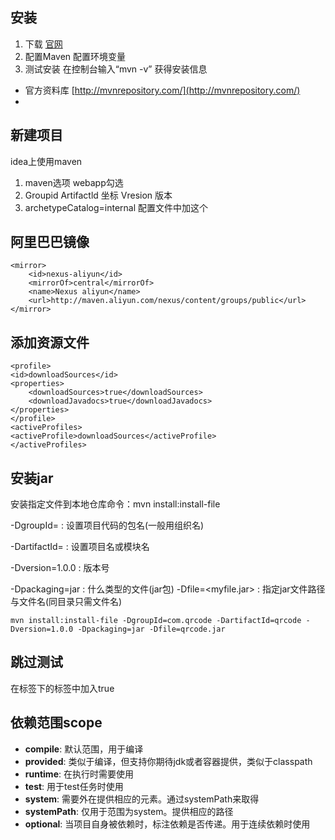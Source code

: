 

## 安装 ##

1. 下载 [官网](https://maven.apache.org/)
2. 配置Maven
配置环境变量
3. 测试安装
在控制台输入“mvn -v” 获得安装信息
- 官方资料库     [http://mvnrepository.com/](http://mvnrepository.com/)
- 
## 新建项目 ##

idea上使用maven
1. 	maven选项
         webapp勾选
2. Groupid 
	Artifactld 坐标
	Vresion  版本
3. archetypeCatalog=internal 配置文件中加这个
<!--more-->
## 阿里巴巴镜像 ##	
    <mirror>
        <id>nexus-aliyun</id>
        <mirrorOf>central</mirrorOf>
        <name>Nexus aliyun</name>
        <url>http://maven.aliyun.com/nexus/content/groups/public</url>
    </mirror>
## 添加资源文件 ##
    <profile>  
    <id>downloadSources</id>  
    <properties>  
        <downloadSources>true</downloadSources>  
        <downloadJavadocs>true</downloadJavadocs>
    </properties>  
    </profile>
    <activeProfiles>  
    <activeProfile>downloadSources</activeProfile>  
    </activeProfiles> 

## 安装jar

安装指定文件到本地仓库命令：mvn install:install-file

-DgroupId=<groupId>       : 设置项目代码的包名(一般用组织名)

-DartifactId=<artifactId> : 设置项目名或模块名 

-Dversion=1.0.0           : 版本号

-Dpackaging=jar           : 什么类型的文件(jar包)
-Dfile=<myfile.jar>       : 指定jar文件路径与文件名(同目录只需文件名)

```shell
mvn install:install-file -DgroupId=com.qrcode -DartifactId=qrcode -Dversion=1.0.0 -Dpackaging=jar -Dfile=qrcode.jar

```

 ## 跳过测试
在<project>标签下的<properties>标签中加入<skipTests>true</skipTests> 

## 依赖范围scope 

- **compile**: 默认范围，用于编译
- **provided**: 类似于编译，但支持你期待jdk或者容器提供，类似于classpath    
- **runtime**: 在执行时需要使用      
- **test**:    用于test任务时使用      
- **system**: 需要外在提供相应的元素。通过systemPath来取得      
- **systemPath**: 仅用于范围为system。提供相应的路径      
- **optional**:   当项目自身被依赖时，标注依赖是否传递。用于连续依赖时使用
